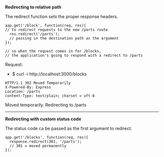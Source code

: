 **Redirecting to relative path**

The redirect function sets the proper response headers.
```
aap.get('/block', function(req, res){
// to redirect requests to the new /parts route
  res.redirect('/parts');
  // passing in the destination path as the argument
});

// so when the request comes in for /blocks, 
// the application's going to respond with a redirect to /parts
```

Request:
- $ curl -i http://localhost:3000/blocks
```
HTTP/1.1 302 Moved Temporarily
X-Powered-By: Express
Location: /parts
content-Type: text/plain; charset = uft-8
```
Moved temporarily. Redirecting to /parts

___

**Redirecting with custom status code**

The status code ca be passed as the first argument to redirect.
```
app.get('/blocks', function(req, res){
  response.redirect(301, '/parts');
  // 301 = moved permanently
}):
```
